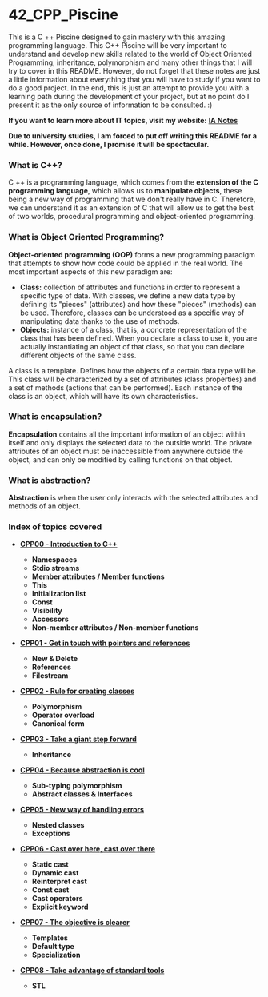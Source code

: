 # 42_CPP_Piscine
This is a C ++ Piscine designed to gain mastery with this amazing programming language. This C++ Piscine will be very important to understand and develop new skills
related to the world of Object Oriented Programming, inheritance, polymorphism and many other things that I will try to cover in this README. However, do not forget
that these notes are just a little information about everything that you will have to study if you want to do a good project. In the end, this is just an attempt to
provide you with a learning path during the development of your project, but at no point do I present it as the only source of information to be consulted. :)<br>

**If you want to learn more about IT topics, visit my website:** [**IA Notes**](https://ia-notes.com/)

**Due to university studies, I am forced to put off writing this README for a while. However, once done, I promise it will be spectacular.**

### What is C++?
C ++ is a programming language, which comes from the **extension of the C programming language**, which allows us to **manipulate objects**, these being a new way of programming that we don't really have in C. Therefore, we can understand it as an extension of C that will allow us to get the best of two worlds, procedural programming and object-oriented programming.

### What is Object Oriented Programming?
**Object-oriented programming (OOP)** forms a new programming paradigm that attempts to show how code could be applied in the real world. The most important aspects of this new paradigm are:
- **Class:** collection of attributes and functions in order to represent a specific type of data. With classes, we define a new data type by defining its "pieces" (attributes) and how these "pieces" (methods) can be used. Therefore, classes can be understood as a specific way of manipulating data thanks to the use of methods.
- **Objects:** instance of a class, that is, a concrete representation of the class that has been defined. When you declare a class to use it, you are actually instantiating an object of that class, so that you can declare different objects of the same class.

A class is a template. Defines how the objects of a certain data type will be. This class will be characterized by a set of attributes (class properties) and a set of methods (actions that can be performed). Each instance of the class is an object, which will have its own characteristics.

### What is encapsulation?
**Encapsulation** contains all the important information of an object within itself and only displays the selected data to the outside world. The private attributes of an object must be inaccessible from anywhere outside the object, and can only be modified by calling functions on that object.

### What is abstraction?
**Abstraction** is when the user only interacts with the selected attributes and methods of an object.

### Index of topics covered
- **[CPP00 - Introduction to C++](https://github.com/pgomez-a/42_CPP_Piscine/tree/master/cpp00)**
  - **Namespaces**
  - **Stdio streams**
  - **Member attributes / Member functions**
  - **This**
  - **Initialization list**
  - **Const**
  - **Visibility**
  - **Accessors**
  - **Non-member attributes / Non-member functions**

- **[CPP01 - Get in touch with pointers and references](https://github.com/pgomez-a/42_CPP_Piscine/tree/master/cpp01)**
  - **New & Delete** 
  - **References**
  - **Filestream**

- **[CPP02 - Rule for creating classes](https://github.com/pgomez-a/42_CPP_Piscine/tree/master/cpp02)**
  - **Polymorphism**
  - **Operator overload**
  - **Canonical form**

- **[CPP03 - Take a giant step forward](https://github.com/pgomez-a/42_CPP_Piscine/tree/master/cpp03)**
  - **Inheritance**

- **[CPP04 - Because abstraction is cool](https://github.com/pgomez-a/42_CPP_Piscine/tree/master/cpp04)**
  - **Sub-typing polymorphism**
  - **Abstract classes & Interfaces**

- **[CPP05 - New way of handling errors](https://github.com/pgomez-a/42_CPP_Piscine/tree/master/cpp05)**
  - **Nested classes**
  - **Exceptions**

- **[CPP06 - Cast over here, cast over there](https://github.com/pgomez-a/42_CPP_Piscine/tree/master/cpp06)**
  - **Static cast**
  - **Dynamic cast**
  - **Reinterpret cast**
  - **Const cast**
  - **Cast operators**
  - **Explicit keyword**

- **[CPP07 - The objective is clearer](https://github.com/pgomez-a/42_CPP_Piscine/tree/master/cpp07)**
  - **Templates**
  - **Default type**
  - **Specialization**

- **[CPP08 - Take advantage of standard tools](https://github.com/pgomez-a/42_CPP_Piscine/tree/master/cpp08)**
  - **STL**
